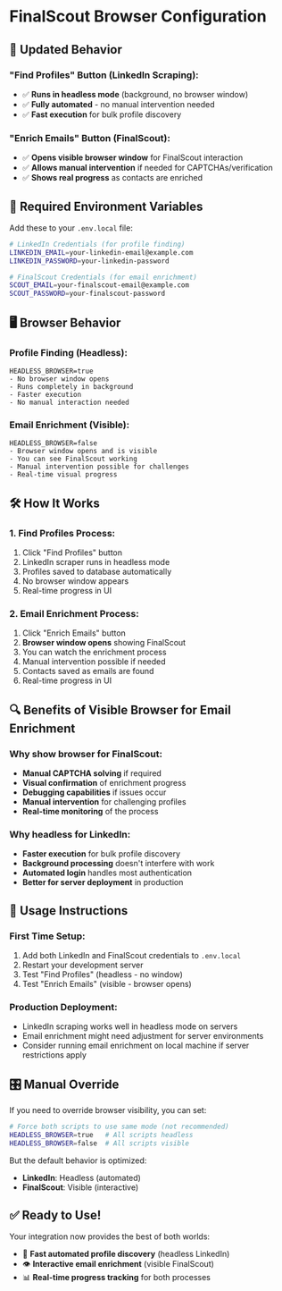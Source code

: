 # FinalScout Browser Configuration

## 🎯 Updated Behavior

### "Find Profiles" Button (LinkedIn Scraping):
- ✅ **Runs in headless mode** (background, no browser window)
- ✅ **Fully automated** - no manual intervention needed
- ✅ **Fast execution** for bulk profile discovery

### "Enrich Emails" Button (FinalScout):  
- ✅ **Opens visible browser window** for FinalScout interaction
- ✅ **Allows manual intervention** if needed for CAPTCHAs/verification
- ✅ **Shows real progress** as contacts are enriched

## 🔧 Required Environment Variables

Add these to your `.env.local` file:

```bash
# LinkedIn Credentials (for profile finding)
LINKEDIN_EMAIL=your-linkedin-email@example.com
LINKEDIN_PASSWORD=your-linkedin-password

# FinalScout Credentials (for email enrichment)  
SCOUT_EMAIL=your-finalscout-email@example.com
SCOUT_PASSWORD=your-finalscout-password
```

## 🖥️ Browser Behavior

### Profile Finding (Headless):
```
HEADLESS_BROWSER=true
- No browser window opens
- Runs completely in background
- Faster execution
- No manual interaction needed
```

### Email Enrichment (Visible):
```
HEADLESS_BROWSER=false  
- Browser window opens and is visible
- You can see FinalScout working
- Manual intervention possible for challenges
- Real-time visual progress
```

## 🛠️ How It Works

### 1. Find Profiles Process:
1. Click "Find Profiles" button
2. LinkedIn scraper runs in headless mode
3. Profiles saved to database automatically
4. No browser window appears
5. Real-time progress in UI

### 2. Email Enrichment Process:
1. Click "Enrich Emails" button  
2. **Browser window opens** showing FinalScout
3. You can watch the enrichment process
4. Manual intervention possible if needed
5. Contacts saved as emails are found
6. Real-time progress in UI

## 🔍 Benefits of Visible Browser for Email Enrichment

### Why show browser for FinalScout:
- **Manual CAPTCHA solving** if required
- **Visual confirmation** of enrichment progress
- **Debugging capabilities** if issues occur
- **Manual intervention** for challenging profiles
- **Real-time monitoring** of the process

### Why headless for LinkedIn:
- **Faster execution** for bulk profile discovery  
- **Background processing** doesn't interfere with work
- **Automated login** handles most authentication
- **Better for server deployment** in production

## 🚀 Usage Instructions

### First Time Setup:
1. Add both LinkedIn and FinalScout credentials to `.env.local`
2. Restart your development server
3. Test "Find Profiles" (headless - no window)
4. Test "Enrich Emails" (visible - browser opens)

### Production Deployment:
- LinkedIn scraping works well in headless mode on servers
- Email enrichment might need adjustment for server environments
- Consider running email enrichment on local machine if server restrictions apply

## 🎛️ Manual Override

If you need to override browser visibility, you can set:
```bash
# Force both scripts to use same mode (not recommended)
HEADLESS_BROWSER=true   # All scripts headless
HEADLESS_BROWSER=false  # All scripts visible
```

But the default behavior is optimized:
- **LinkedIn**: Headless (automated)
- **FinalScout**: Visible (interactive)

## ✅ Ready to Use!

Your integration now provides the best of both worlds:
- 🚀 **Fast automated profile discovery** (headless LinkedIn)
- 👁️ **Interactive email enrichment** (visible FinalScout)
- 📊 **Real-time progress tracking** for both processes